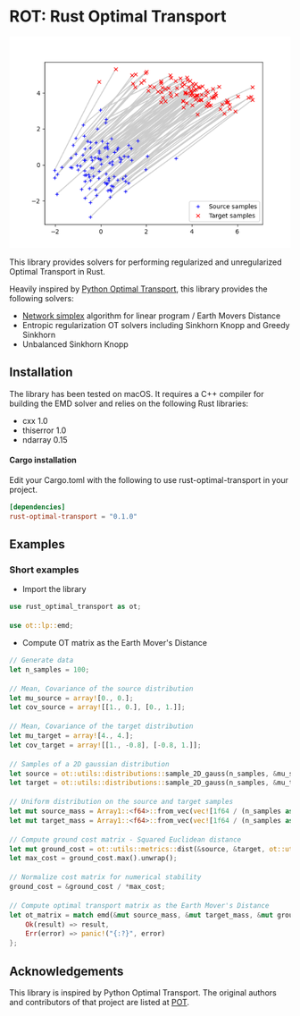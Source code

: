 # ROT: Rust Optimal Transport

![](https://github.com/kachark/rust-optimal-transport/blob/main/assets/ot_between_samples_2d_gaussian.png)

This library provides solvers for performing regularized and unregularized Optimal Transport in Rust.

Heavily inspired by [Python Optimal Transport](https://pythonot.github.io), this library provides the following solvers: 
- [Network simplex](https://github.com/nbonneel/network_simplex) algorithm for linear program / Earth Movers Distance
- Entropic regularization OT solvers including Sinkhorn Knopp and Greedy Sinkhorn
- Unbalanced Sinkhorn Knopp

## Installation

The library has been tested on macOS. It requires a C++ compiler for building the EMD solver and relies on the following Rust libraries:

- cxx 1.0
- thiserror 1.0
- ndarray 0.15

#### Cargo installation
Edit your Cargo.toml with the following to use rust-optimal-transport in your project.

```toml
[dependencies]
rust-optimal-transport = "0.1.0"
```

## Examples

### Short examples

* Import the library

```rust
use rust_optimal_transport as ot;

use ot::lp::emd;
```

* Compute OT matrix as the Earth Mover's Distance

```rust
// Generate data
let n_samples = 100;

// Mean, Covariance of the source distribution
let mu_source = array![0., 0.];
let cov_source = array![[1., 0.], [0., 1.]];

// Mean, Covariance of the target distribution
let mu_target = array![4., 4.];
let cov_target = array![[1., -0.8], [-0.8, 1.]];

// Samples of a 2D gaussian distribution
let source = ot::utils::distributions::sample_2D_gauss(n_samples, &mu_source, &cov_source).unwrap();
let target = ot::utils::distributions::sample_2D_gauss(n_samples, &mu_target, &cov_target).unwrap();

// Uniform distribution on the source and target samples
let mut source_mass = Array1::<f64>::from_vec(vec![1f64 / (n_samples as f64); n_samples as usize]);
let mut target_mass = Array1::<f64>::from_vec(vec![1f64 / (n_samples as f64); n_samples as usize]);

// Compute ground cost matrix - Squared Euclidean distance
let mut ground_cost = ot::utils::metrics::dist(&source, &target, ot::utils::metrics::MetricType::SqEuclidean);
let max_cost = ground_cost.max().unwrap();

// Normalize cost matrix for numerical stability
ground_cost = &ground_cost / *max_cost;

// Compute optimal transport matrix as the Earth Mover's Distance
let ot_matrix = match emd(&mut source_mass, &mut target_mass, &mut ground_cost, None, None) {
    Ok(result) => result,
    Err(error) => panic!("{:?}", error)
};

```

## Acknowledgements

This library is inspired by Python Optimal Transport. The original authors and contributors of that project are listed at [POT](https://github.com/PythonOT/POT#acknowledgements).

